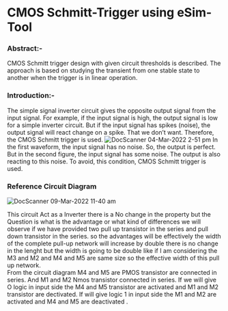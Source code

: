 # CMOS Schmitt-Trigger using eSim-Tool
### Abstract:- 
CMOS Schmitt trigger design with given circuit thresholds is described. The approach is based on studying the transient from one stable state to another when the trigger is in linear operation. 
### Introduction:-
The simple signal inverter circuit gives the opposite output signal from the input signal. For example, if the input signal is high, the output signal is low for a simple inverter circuit. But if the input signal has spikes (noise), the output signal will react change on a spike. That we don’t want. Therefore, the CMOS Schmitt trigger is used.
![DocScanner 04-Mar-2022 2-51 pm](https://user-images.githubusercontent.com/98162318/157423313-57e732e1-3be8-427c-b447-0d34a469913a.jpg)
In the first waveform, the input signal has no noise. So, the output is perfect. But in the second figure, the input signal has some noise. The output is also reacting to this noise. To avoid, this condition, CMOS Schmitt trigger is used.
### Reference Circuit Diagram
![DocScanner 09-Mar-2022 11-40 am](https://user-images.githubusercontent.com/98162318/157423423-2ed58027-6dcc-439a-b663-9139a16fc844.jpg)

This circuit Act as a Inverter there is a No change in the property but the Question is what is the advantage or what kind of differences we will observe if we have provided two pull up transistor in the series and pull down transistor in the series. so the advantages will be effectively the width of the complete pull-up network will increase by double there is no change in the lenght but the width is going to be double like if I am considering the M3 and M2 and M4 and M5 are same size so the effective width of this pull up network.  
From the circuit diagram M4 and M5 are PMOS transistor are connected in series. And M1 and M2 Nmos transistor connected in series.
If we will give O logic in input side the M4 and M5 transistor are activated and M1 and M2 transistor are dectivated. 
If will give logic 1 in input side the M1 and M2 are activated and M4 and M5 are deactivated .

